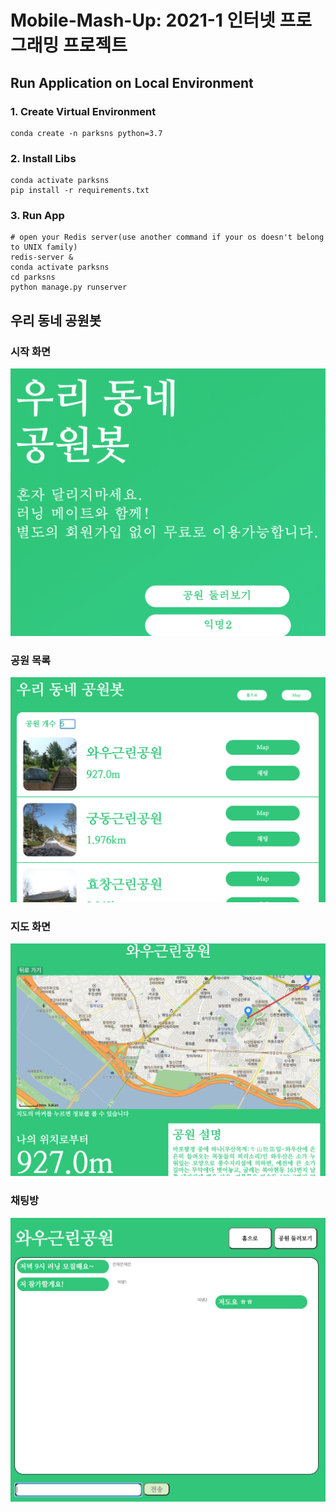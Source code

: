 # Mobile-Mash-Up: 2021-1 인터넷 프로그래밍 프로젝트

## Run Application on Local Environment

### 1. Create Virtual Environment

```
conda create -n parksns python=3.7
```

### 2. Install Libs

```
conda activate parksns
pip install -r requirements.txt
```

### 3. Run App

```
# open your Redis server(use another command if your os doesn't belong to UNIX family)
redis-server &
conda activate parksns
cd parksns
python manage.py runserver
```

## 우리 동네 공원봇

### 시작 화면
![시작 화면](./imgs/home.png)

### 공원 목록
![공원 목록](./imgs/parklist.png)

### 지도 화면
![지도 화면](./imgs/kakaomap.png)

### 채팅방
![채팅방](./imgs/chat.png)